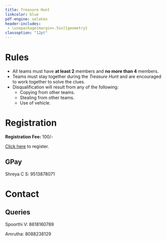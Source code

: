 ```yaml
---
title: Treasure Hunt
linkcolor: blue
pdf-engine: xelatex
header-includes:
 - \usepackage[margin=.5in]{geometry}
classoption: "12pt"
---
```


# Rules

+ All teams must have
**at least 2** members
and **no more than 4** 
members.
+ Teams must stay together
during the *Treasure Hunt*
and are encouraged to work
together to solve the clues.
+ Disqualification will
result from any of the
following:
  - Copying from other teams.
  - Stealing from other teams.
  - Use of vehicle.

# Registration

**Registration Fee:** 100/-

[Click here](https://form.google.com) to
register.

## GPay

Shreya C S: 9513878071

# Contact

## Queries

Spoorthi V: 8618160789

Amrutha: 8088238129

